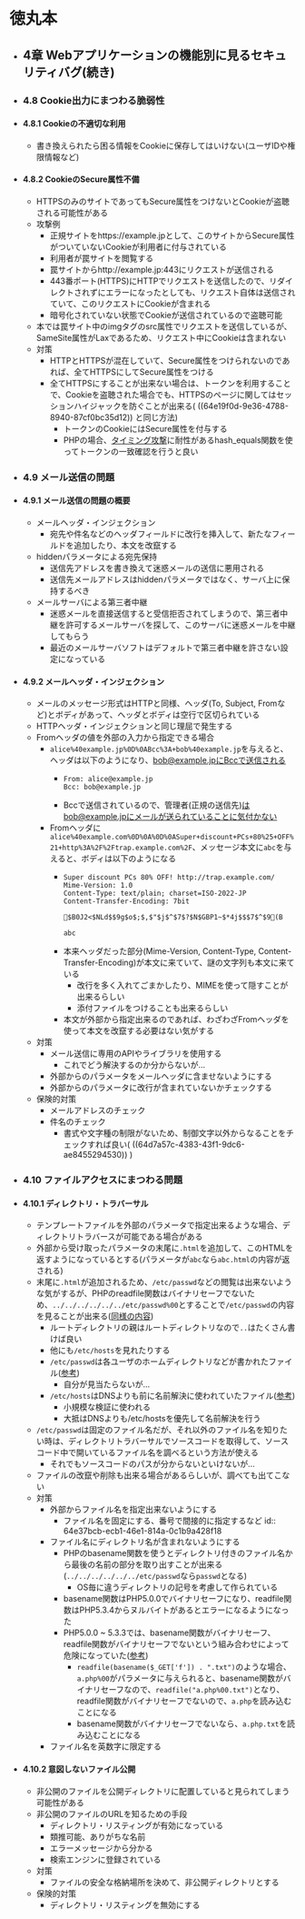 # 徳丸本
- ## 4章 Webアプリケーションの機能別に見るセキュリティバグ(続き)
- ### 4.8 Cookie出力にまつわる脆弱性
- #### 4.8.1 Cookieの不適切な利用
	- 書き換えられたら困る情報をCookieに保存してはいけない(ユーザIDや権限情報など)
- #### 4.8.2 CookieのSecure属性不備
	- HTTPSのみのサイトであってもSecure属性をつけないとCookieが盗聴される可能性がある
	- 攻撃例
		- 正規サイトをhttps://example.jpとして、このサイトからSecure属性がついていないCookieが利用者に付与されている
		- 利用者が罠サイトを閲覧する
		- 罠サイトからhttp://example.jp:443にリクエストが送信される
		- 443番ポート(HTTPS)にHTTPでリクエストを送信したので、リダイレクトされずにエラーになったとしても、リクエスト自体は送信されていて、このリクエストにCookieが含まれる
		- 暗号化されていない状態でCookieが送信されているので盗聴可能
	- 本では罠サイト中のimgタグのsrc属性でリクエストを送信しているが、SameSite属性がLaxであるため、リクエスト中にCookieは含まれない
	- 対策
		- HTTPとHTTPSが混在していて、Secure属性をつけられないのであれば、全てHTTPSにしてSecure属性をつける
		- 全てHTTPSにすることが出来ない場合は、トークンを利用することで、Cookieを盗聴された場合でも、HTTPSのページに関してはセッションハイジャックを防ぐことが出来る( ((64e19f0d-9e36-4788-8940-87cf0bc35d12)) と同じ方法)
			- トークンのCookieにはSecure属性を付与する
			- PHPの場合、[タイミング攻撃](https://corgi-lab.com/programming/timing-attack/)に耐性があるhash_equals関数を使ってトークンの一致確認を行うと良い
- ### 4.9 メール送信の問題
- #### 4.9.1 メール送信の問題の概要
	- メールヘッダ・インジェクション
		- 宛先や件名などのヘッダフィールドに改行を挿入して、新たなフィールドを追加したり、本文を改竄する
	- hiddenパラメータによる宛先保持
		- 送信先アドレスを書き換えて迷惑メールの送信に悪用される
		- 送信先メールアドレスはhiddenパラメータではなく、サーバ上に保持するべき
	- メールサーバによる第三者中継
		- 迷惑メールを直接送信すると受信拒否されてしまうので、第三者中継を許可するメールサーバを探して、このサーバに迷惑メールを中継してもらう
		- 最近のメールサーバソフトはデフォルトで第三者中継を許さない設定になっている
- #### 4.9.2 メールヘッダ・インジェクション
	- メールのメッセージ形式はHTTPと同様、ヘッダ(To, Subject, Fromなど)とボディがあって、ヘッダとボディは空行で区切られている
	- HTTPヘッダ・インジェクションと同じ理屈で発生する
	- Fromヘッダの値を外部の入力から指定できる場合
		- `alice%40example.jp%0D%0ABcc%3A+bob%40example.jp`を与えると、ヘッダは以下のようになり、bob@example.jpにBccで送信される
			- ```
			  From: alice@example.jp
			  Bcc: bob@example.jp
			  ```
			- Bccで送信されているので、管理者(正規の送信先)はbob@example.jpにメールが送られていることに気付かない
		- Fromヘッダに`alice%40example.com%0D%0A%0D%0ASuper+discount+PCs+80%25+OFF%21+http%3A%2F%2Ftrap.example.com%2F`、メッセージ本文に`abc`を与えると、ボディは以下のようになる
			- ```
			  Super discount PCs 80% OFF! http://trap.example.com/
			  Mime-Version: 1.0
			  Content-Type: text/plain; charset=ISO-2022-JP
			  Content-Transfer-Encoding: 7bit
			  
			  $B0J2<$NLd$$9g$o$;$,$"$j$^$7$?$N$GBP1~$*4j$$$7$^$9(B
			  
			  abc
			  ```
			- 本来ヘッダだった部分(Mime-Version, Content-Type, Content-Transfer-Encoding)が本文に来ていて、謎の文字列も本文に来ている
				- 改行を多く入れてごまかしたり、MIMEを使って隠すことが出来るらしい
				- 添付ファイルをつけることも出来るらしい
			- 本文が外部から指定出来るのであれば、わざわざFromヘッダを使って本文を改竄する必要はない気がする
	- 対策
		- メール送信に専用のAPIやライブラリを使用する
			- これでどう解決するのか分からないが...
		- 外部からのパラメータをメールヘッダに含ませないようにする
		- 外部からのパラメータに改行が含まれていないかチェックする
	- 保険的対策
		- メールアドレスのチェック
		- 件名のチェック
			- 書式や文字種の制限がないため、制御文字以外からなることをチェックすれば良い( ((64d7a57c-4383-43f1-9dc6-ae8455294530)) )
- ### 4.10 ファイルアクセスにまつわる問題
- #### 4.10.1 ディレクトリ・トラバーサル
	- テンプレートファイルを外部のパラメータで指定出来るような場合、ディレクトリトラバースが可能である場合がある
	- 外部から受け取ったパラメータの末尾に`.html`を追加して、このHTMLを返すようになっているとする(パラメータが`abc`なら`abc.html`の内容が返される)
	- 末尾に`.html`が追加されるため、`/etc/passwd`などの閲覧は出来ないような気がするが、PHPのreadfile関数はバイナリセーフでないため、`../../../../../../etc/passwd%00`とすることで`/etc/passwd`の内容を見ることが出来る([同様の内容](https://security.stackexchange.com/questions/137343/exploiting-the-php-readfile-function-when-a-filename-is-appended-to-the-path))
		- ルートディレクトリの親はルートディレクトリなので`..`はたくさん書けば良い
		- 他にも`/etc/hosts`を見れたりする
		- `/etc/passwd`は各ユーザのホームディレクトリなどが書かれたファイル([参考](https://www.ikueikan.ac.jp/biblion/1997/sysadmin/node18.html))
			- 自分が見当たらないが...
		- `/etc/hosts`はDNSよりも前に名前解決に使われていたファイル([参考](https://linuc.org/study/knowledge/506/))
			- 小規模な検証に使われる
			- 大抵はDNSよりも/etc/hostsを優先して名前解決を行う
	- `/etc/passwd`は固定のファイル名だが、それ以外のファイル名を知りたい時は、ディレクトリトラバーサルでソースコードを取得して、ソースコード中で開いているファイル名を調べるという方法が使える
		- それでもソースコードのパスが分からないといけないが...
	- ファイルの改竄や削除も出来る場合があるらしいが、調べても出てこない
	- 対策
		- 外部からファイル名を指定出来ないようにする
			- ファイル名を固定にする、番号で間接的に指定するなど
			  id:: 64e37bcb-ecb1-46e1-814a-0c1b9a428f18
		- ファイル名にディレクトリ名が含まれないようにする
			- PHPのbasename関数を使うとディレクトリ付きのファイル名から最後の名前の部分を取り出すことが出来る(`../../../../../../etc/passwd`なら`passwd`となる)
				- OS毎に違うディレクトリの記号を考慮して作られている
			- basename関数はPHP5.0.0でバイナリセーフになり、readfile関数はPHP5.3.4からヌルバイトがあるとエラーになるようになった
			- PHP5.0.0 ~ 5.3.3では、basename関数がバイナリセーフ、readfile関数がバイナリセーフでないという組み合わせによって危険になっていた([参考](https://twitter.com/ockeghem/status/1347357074041147392))
				- `readfile(basename($_GET['f']) . ".txt")`のような場合、`a.php%00`がパラメータに与えられると、basename関数がバイナリセーフなので、`readfile("a.php%00.txt")`となり、readfile関数がバイナリセーフでないので、`a.php`を読み込むことになる
				- basename関数がバイナリセーフでないなら、`a.php.txt`を読み込むことになる
		- ファイル名を英数字に限定する
- #### 4.10.2 意図しないファイル公開
	- 非公開のファイルを公開ディレクトリに配置していると見られてしまう可能性がある
	- 非公開のファイルのURLを知るための手段
		- ディレクトリ・リスティングが有効になっている
		- 類推可能、ありがちな名前
		- エラーメッセージから分かる
		- 検索エンジンに登録されている
	- 対策
		- ファイルの安全な格納場所を決めて、非公開ディレクトリとする
	- 保険的対策
		- ディレクトリ・リスティングを無効にする